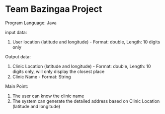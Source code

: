 # Team Bazingaa Project

Program Language: 
Java

input data: 
1. User location (latitude and longitude) - Format: double, Length: 10 digits only

Output data:
1. Clinic Location (latitude and longitude) - Format: double, Length: 10 digits only, will only display the closest place
2. Clinic Name - Format: String

Main Point:
1. The user can know the clinic name
2. The system can generate the detailed address based on Clinic Location (latitude and longitude)
